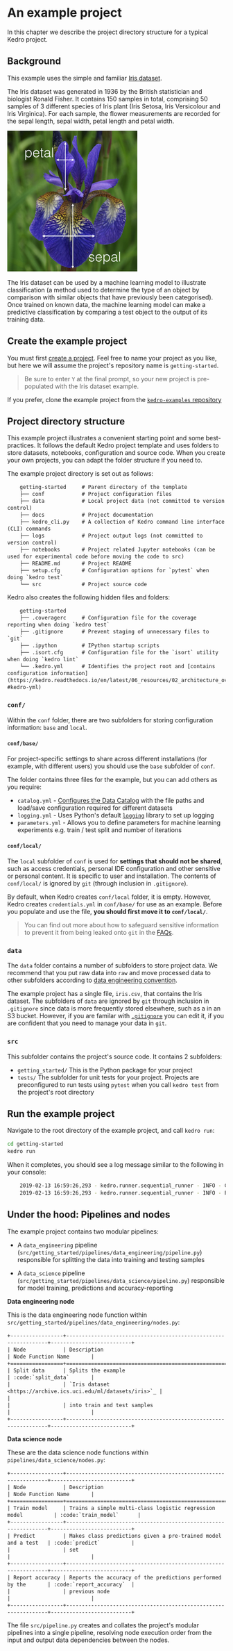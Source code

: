 # An example project

In this chapter we describe the project directory structure for a typical Kedro project.


## Background

This example uses the simple and familiar [Iris dataset](https://www.kaggle.com/uciml/iris).

The Iris dataset was generated in 1936 by the British statistician and biologist Ronald Fisher. It contains 150 samples in total, comprising 50 samples of 3 different species of Iris plant (Iris Setosa, Iris Versicolour and Iris Virginica). For each sample, the flower measurements are recorded for the sepal length, sepal width, petal length and petal width.

![](images/iris_measurements.png)

The Iris dataset can be used by a machine learning model to illustrate classification (a method used to determine the type of an object by comparison with similar objects that have previously been categorised). Once trained on known data, the machine learning model can make a predictive classification by comparing a test object to the output of its training data.

## Create the example project

You must first [create a project](./03_new_project.md). Feel free to name your project as you like, but here we will assume the project's repository name is `getting-started`.

> Be sure to enter `Y` at the final prompt, so your new project is pre-populated with the Iris dataset example.

If you prefer, clone the example project from the [`kedro-examples` repository](https://jira.quantumblack.com/browse/KED-1802)

## Project directory structure

This example project illustrates a convenient starting point and some best-practices. It follows the default Kedro project template and uses folders to store datasets, notebooks, configuration and source code. When you create your own projects, you can adapt the folder structure if you need to.

The example project directory is set out as follows:

```
    getting-started     # Parent directory of the template
    ├── conf            # Project configuration files
    ├── data            # Local project data (not committed to version control)
    ├── docs            # Project documentation
    ├── kedro_cli.py    # A collection of Kedro command line interface (CLI) commands
    ├── logs            # Project output logs (not committed to version control)
    ├── notebooks       # Project related Jupyter notebooks (can be used for experimental code before moving the code to src)
    ├── README.md       # Project README
    ├── setup.cfg       # Configuration options for `pytest` when doing `kedro test`
    └── src             # Project source code
```

Kedro also creates the following hidden files and folders:

```
    getting-started
    ├── .coveragerc     # Configuration file for the coverage reporting when doing `kedro test`
    ├── .gitignore      # Prevent staging of unnecessary files to `git`
    ├── .ipython        # IPython startup scripts
    ├── .isort.cfg      # Configuration file for the `isort` utility when doing `kedro lint`
    └── .kedro.yml      # Identifies the project root and [contains configuration information](https://kedro.readthedocs.io/en/latest/06_resources/02_architecture_overview.html?#kedro-yml)
```

### `conf/`

Within the `conf` folder, there are two subfolders for storing configuration information: `base` and `local`.

#### `conf/base/`

For project-specific settings to share across different installations (for example, with different users) you should use the `base` subfolder of `conf`.

The folder contains three files for the example, but you can add others as you require:

-   `catalog.yml` - [Configures the Data Catalog](../04_user_guide/04_data_catalog.html#using-the-data-catalog-within-kedro-configuration) with the file paths and load/save configuration required for different datasets
-   `logging.yml` - Uses Python's default [`logging`](https://docs.python.org/3/library/logging.html) library to set up logging
-   `parameters.yml` - Allows you to define parameters for machine learning experiments e.g. train / test split and number of iterations

#### `conf/local/`

The `local` subfolder of `conf` is used for **settings that should not be shared**, such as access credentials, personal IDE configuration and other sensitive or personal content. It is specific to user and installation. The contents of `conf/local/` is ignored by `git` (through inclusion in `.gitignore`).

By default, when Kedro creates `conf/local` folder, it is empty. However, Kedro creates `credentials.yml` in `conf/base/` for use as an example. Before you populate and use the file, **you should first move it to `conf/local/`**.

> You can find out more about how to safeguard sensitive information to prevent it from being leaked onto `git` in the [FAQs](../06_resources/01_faq.md#what-best-practice-should-i-follow-to-avoid-leaking-confidential-data).

### `data`

The `data` folder contains a number of subfolders to store project data. We recommend that you put raw data into `raw` and move processed data to other subfolders according to [data engineering convention](../06_resources/01_faq.md#what-is-data-engineering-convention).

The example project has a single file, `iris.csv`, that contains the Iris dataset. The subfolders of `data` are ignored by `git` through inclusion in `.gitignore` since data is more frequently stored elsewhere, such as a in an S3 bucket. However, if you are familar with [`.gitignore`](https://help.github.com/en/github/using-git/ignoring-files) you can edit it, if you are confident that you need to manage your data in `git`.

### `src`

This subfolder contains the project's source code. It contains 2 subfolders:

-   `getting_started/` This is the Python package for your project
-   `tests/` The subfolder for unit tests for your project. Projects are preconfigured to run tests using `pytest` when you call `kedro test` from the project's root directory


## Run the example project

Navigate to the root directory of the example project, and call `kedro run`:

```bash
cd getting-started
kedro run
```

When it completes, you should see a log message similar to the following in your console:

```bash
    2019-02-13 16:59:26,293 - kedro.runner.sequential_runner - INFO - Completed 4 out of 4 tasks
    2019-02-13 16:59:26,293 - kedro.runner.sequential_runner - INFO - Pipeline execution completed successfully.
```

## Under the hood: Pipelines and nodes

The example project contains two modular pipelines:

- A `data_engineering` pipeline (`src/getting_started/pipelines/data_engineering/pipeline.py`) responsible for splitting the data into training and testing samples

- A `data_science` pipeline (`src/getting_started/pipelines/data_science/pipeline.py`) responsible for model training, predictions and accuracy-reporting


**Data engineering node**

This is the data engineering node function within `src/getting_started/pipelines/data_engineering/nodes.py`:

```eval_rst
+-----------------+----------------------------------------------------------------+--------------------------+
| Node            | Description                                                    | Node Function Name       |
+=================+================================================================+==========================+
| Split data      | Splits the example                                             | :code:`split_data`       |
|                 | `Iris dataset <https://archive.ics.uci.edu/ml/datasets/iris>`_ |                          |
|                 | into train and test samples                                    |                          |
+-----------------+----------------------------------------------------------------+--------------------------+
```

**Data science node**

These are the data science node functions within `pipelines/data_science/nodes.py`:

```eval_rst
+-----------------+----------------------------------------------------------------+--------------------------+
| Node            | Description                                                    | Node Function Name       |
+=================+================================================================+==========================+
| Train model     | Trains a simple multi-class logistic regression model          | :code:`train_model`      |
+-----------------+----------------------------------------------------------------+--------------------------+
| Predict         | Makes class predictions given a pre-trained model and a test   | :code:`predict`          |
|                 | set                                                            |                          |
+-----------------+----------------------------------------------------------------+--------------------------+
| Report accuracy | Reports the accuracy of the predictions performed by the       | :code:`report_accuracy`  |
|                 | previous node                                                  |                          |
+-----------------+----------------------------------------------------------------+--------------------------+
```


The file `src/pipeline.py` creates and collates the project's modular pipelines into a single pipeline, resolving node execution order from the input and output data dependencies between the nodes.
